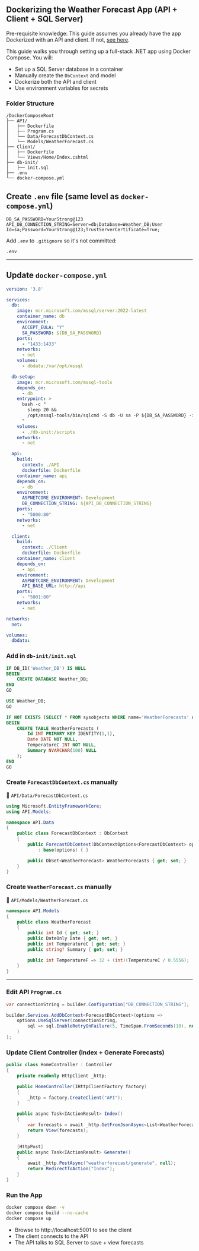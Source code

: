 ## Dockerizing the Weather Forecast App (API + Client + SQL Server)

Pre-requisite knowledge: This guide assumes you already have the app Dockerized with an API and client. If not, [see here](../Guides//DockerizingWithoutSql.md).

This guide walks you through setting up a full-stack .NET app using Docker Compose. You will:
- Set up a SQL Server database in a container
- Manually create the `DbContext` and model
- Dockerize both the API and client
- Use environment variables for secrets


### Folder Structure

```
/DockerComposeRoot
├── API/
│   ├── Dockerfile
│   ├── Program.cs
│   └── Data/ForecastDbContext.cs
│   └── Models/WeatherForecast.cs
├── Client/
│   ├── Dockerfile
│   └── Views/Home/Index.cshtml
├── db-init/
│   ├── init.sql
├── .env
└── docker-compose.yml
```

## Create `.env` file (same level as `docker-compose.yml`)

```env
DB_SA_PASSWORD=YourStrong@123
API_DB_CONNECTION_STRING=Server=db;Database=Weather_DB;User Id=sa;Password=YourStrong@123;TrustServerCertificate=True;
```

Add `.env` to `.gitignore` so it's not committed:
```
.env
```

---

## Update `docker-compose.yml`

```yaml
version: '3.8'

services:
  db:
    image: mcr.microsoft.com/mssql/server:2022-latest
    container_name: db
    environment:
      ACCEPT_EULA: "Y"
      SA_PASSWORD: ${DB_SA_PASSWORD}
    ports:
      - "1433:1433"
    networks:
      - net
    volumes:
      - dbdata:/var/opt/mssql

  db-setup:
    image: mcr.microsoft.com/mssql-tools
    depends_on:
      - db
    entrypoint: >
      bash -c "
        sleep 20 &&
        /opt/mssql-tools/bin/sqlcmd -S db -U sa -P ${DB_SA_PASSWORD} -i /scripts/init.sql
      "
    volumes:
      - ./db-init:/scripts
    networks:
      - net

  api:
    build:
      context: ./API
      dockerfile: Dockerfile
    container_name: api
    depends_on:
      - db
    environment:
      ASPNETCORE_ENVIRONMENT: Development
      DB_CONNECTION_STRING: ${API_DB_CONNECTION_STRING}
    ports:
      - "5000:80"
    networks:
      - net

  client:
    build:
      context: ./Client
      dockerfile: Dockerfile
    container_name: client
    depends_on:
      - api
    environment:
      ASPNETCORE_ENVIRONMENT: Development
      API_BASE_URL: http://api
    ports:
      - "5001:80"
    networks:
      - net

networks:
  net:

volumes:
  dbdata:
```

### Add in `db-init/init.sql`

```sql
IF DB_ID('Weather_DB') IS NULL
BEGIN
    CREATE DATABASE Weather_DB;
END
GO

USE Weather_DB;
GO

IF NOT EXISTS (SELECT * FROM sysobjects WHERE name='WeatherForecasts' AND xtype='U')
BEGIN
    CREATE TABLE WeatherForecasts (
        Id INT PRIMARY KEY IDENTITY(1,1),
        Date DATE NOT NULL,
        TemperatureC INT NOT NULL,
        Summary NVARCHAR(100) NULL
    );
END
GO
```

### Create `ForecastDbContext.cs` manually

📄 `API/Data/ForecastDbContext.cs`

```csharp
using Microsoft.EntityFrameworkCore;
using API.Models;

namespace API.Data
{
    public class ForecastDbContext : DbContext
    {
        public ForecastDbContext(DbContextOptions<ForecastDbContext> options)
            : base(options) { }

        public DbSet<WeatherForecast> WeatherForecasts { get; set; }
    }
}
```

### Create `WeatherForecast.cs` manually

📄 `API/Models/WeatherForecast.cs`

```csharp
namespace API.Models
{
    public class WeatherForecast
    {
        public int Id { get; set; }
        public DateOnly Date { get; set; }
        public int TemperatureC { get; set; }
        public string? Summary { get; set; }

        public int TemperatureF => 32 + (int)(TemperatureC / 0.5556);
    }
}
```

---

### Edit API `Program.cs`

```csharp
var connectionString = builder.Configuration["DB_CONNECTION_STRING"];

builder.Services.AddDbContext<ForecastDbContext>(options =>
    options.UseSqlServer(connectionString,
        sql => sql.EnableRetryOnFailure(5, TimeSpan.FromSeconds(10), null)
    )
);
```

### Update Client Controller (Index + Generate Forecasts)

```csharp
public class HomeController : Controller
{
    private readonly HttpClient _http;

    public HomeController(IHttpClientFactory factory)
    {
        _http = factory.CreateClient("API");
    }

    public async Task<IActionResult> Index()
    {
        var forecasts = await _http.GetFromJsonAsync<List<WeatherForecast>>("weatherforecast");
        return View(forecasts);
    }

    [HttpPost]
    public async Task<IActionResult> Generate()
    {
        await _http.PostAsync("weatherforecast/generate", null);
        return RedirectToAction("Index");
    }
}
```

### Run the App

```bash
docker compose down -v
docker compose build --no-cache
docker compose up
```

- Browse to http://localhost:5001 to see the client
- The client connects to the API
- The API talks to SQL Server to save + view forecasts